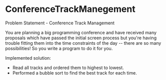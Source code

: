 # ConferenceTrackManegement

Problem Statement - Conference Track Management

You are planning a big programming conference and have received many proposals which have passed the initial screen process but you're having trouble fitting them into the time constraints of the day -- there are so many possibilities! So you write a program to do it for you.

Implemented solution:
- Read all tracks and ordered them to highest to lowest.
- Performed a bubble sort to find the best track for each time.
